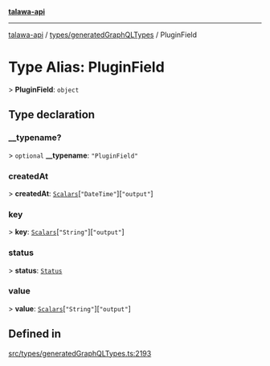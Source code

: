 [**talawa-api**](../../../README.md)

***

[talawa-api](../../../modules.md) / [types/generatedGraphQLTypes](../README.md) / PluginField

# Type Alias: PluginField

\> **PluginField**: `object`

## Type declaration

### \_\_typename?

\> `optional` **\_\_typename**: `"PluginField"`

### createdAt

\> **createdAt**: [`Scalars`](Scalars.md)\[`"DateTime"`\]\[`"output"`\]

### key

\> **key**: [`Scalars`](Scalars.md)\[`"String"`\]\[`"output"`\]

### status

\> **status**: [`Status`](Status.md)

### value

\> **value**: [`Scalars`](Scalars.md)\[`"String"`\]\[`"output"`\]

## Defined in

[src/types/generatedGraphQLTypes.ts:2193](https://github.com/PalisadoesFoundation/talawa-api/blob/039b0f127fb8caa46d57186ab4b3bb27fe150903/src/types/generatedGraphQLTypes.ts#L2193)
